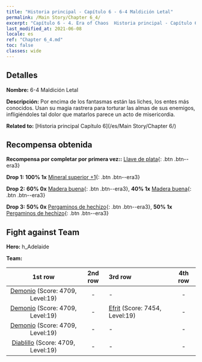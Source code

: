 ```yaml
---
title: "Historia principal - Capítulo 6 - 6-4 Maldición Letal"
permalink: /Main Story/Chapter 6_4/
excerpt: "Capítulo 6 - 4. Era of Chaos  Historia principal - Capítulo 6_4. 6-4 Maldición Letal"
last_modified_at: 2021-06-08
locale: es
ref: "Chapter 6_4.md"
toc: false
classes: wide
---
```


## Detalles

 **Nombre:** 6-4 Maldición Letal

 **Descripción:** Por encima de los fantasmas están las liches, los entes más conocidos. Usan su magia rastrera para torturar las almas de sus enemigos, infligiéndoles tal dolor que matarlos parece un acto de misericordia.

 **Related to:** [Historia principal Capítulo 6](/es/Main Story/Chapter 6/)

## Recompensa obtenida

 **Recompensa por completar por primera vez::** [Llave de plata](/ItemsES/con_693/){: .btn .btn--era3}

 **Drop 1:** **100% 1x** [Mineral superior +1](/ItemsES/mat_19/){: .btn .btn--era3}

 **Drop 2:** **60% 0x** [Madera buena](/ItemsES/mat_13/){: .btn .btn--era3}, **40% 1x** [Madera buena](/ItemsES/mat_13/){: .btn .btn--era3}

 **Drop 3:** **50% 0x** [Pergaminos de hechizo](/ItemsES/con_694/){: .btn .btn--era3}, **50% 1x** [Pergaminos de hechizo](/ItemsES/con_694/){: .btn .btn--era3}


## Fight against Team
 **Hero:** h_Adelaide

 **Team:**


  | 1st row | 2nd row | 3rd row | 4th row |
  |:----:|:----:|:----|:----:|
  | [Demonio](/es/units/Demon/) (Score: 4709, Level:19)  | - | - | - |
  | [Demonio](/es/units/Demon/) (Score: 4709, Level:19)  | - | [Efrit](/es/units/Efreeti/) (Score: 7454, Level:19)  | - |
  | [Demonio](/es/units/Demon/) (Score: 4709, Level:19)  | - | - | - |
  | [Diablillo](/es/units/Imp/) (Score: 4709, Level:19)  | - | - | - |


